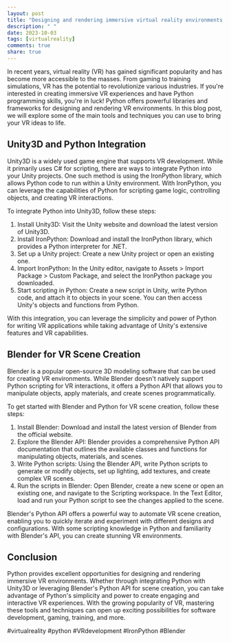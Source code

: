 ```yaml
---
layout: post
title: "Designing and rendering immersive virtual reality environments with Python"
description: " "
date: 2023-10-03
tags: [virtualreality]
comments: true
share: true
---
```


In recent years, virtual reality (VR) has gained significant popularity and has become more accessible to the masses. From gaming to training simulations, VR has the potential to revolutionize various industries. If you're interested in creating immersive VR experiences and have Python programming skills, you're in luck! Python offers powerful libraries and frameworks for designing and rendering VR environments. In this blog post, we will explore some of the main tools and techniques you can use to bring your VR ideas to life.

## Unity3D and Python Integration

Unity3D is a widely used game engine that supports VR development. While it primarily uses C# for scripting, there are ways to integrate Python into your Unity projects. One such method is using the IronPython library, which allows Python code to run within a Unity environment. With IronPython, you can leverage the capabilities of Python for scripting game logic, controlling objects, and creating VR interactions.

To integrate Python into Unity3D, follow these steps:

1. Install Unity3D: Visit the Unity website and download the latest version of Unity3D.
2. Install IronPython: Download and install the IronPython library, which provides a Python interpreter for .NET.
3. Set up a Unity project: Create a new Unity project or open an existing one.
4. Import IronPython: In the Unity editor, navigate to Assets > Import Package > Custom Package, and select the IronPython package you downloaded.
5. Start scripting in Python: Create a new script in Unity, write Python code, and attach it to objects in your scene. You can then access Unity's objects and functions from Python.

With this integration, you can leverage the simplicity and power of Python for writing VR applications while taking advantage of Unity's extensive features and VR capabilities.

## Blender for VR Scene Creation

Blender is a popular open-source 3D modeling software that can be used for creating VR environments. While Blender doesn't natively support Python scripting for VR interactions, it offers a Python API that allows you to manipulate objects, apply materials, and create scenes programmatically.

To get started with Blender and Python for VR scene creation, follow these steps:

1. Install Blender: Download and install the latest version of Blender from the official website.
2. Explore the Blender API: Blender provides a comprehensive Python API documentation that outlines the available classes and functions for manipulating objects, materials, and scenes.
3. Write Python scripts: Using the Blender API, write Python scripts to generate or modify objects, set up lighting, add textures, and create complex VR scenes.
4. Run the scripts in Blender: Open Blender, create a new scene or open an existing one, and navigate to the Scripting workspace. In the Text Editor, load and run your Python script to see the changes applied to the scene.

Blender's Python API offers a powerful way to automate VR scene creation, enabling you to quickly iterate and experiment with different designs and configurations. With some scripting knowledge in Python and familiarity with Blender's API, you can create stunning VR environments.

## Conclusion

Python provides excellent opportunities for designing and rendering immersive VR environments. Whether through integrating Python with Unity3D or leveraging Blender's Python API for scene creation, you can take advantage of Python's simplicity and power to create engaging and interactive VR experiences. With the growing popularity of VR, mastering these tools and techniques can open up exciting possibilities for software development, gaming, training, and more.

#virtualreality #python #VRdevelopment #IronPython #Blender